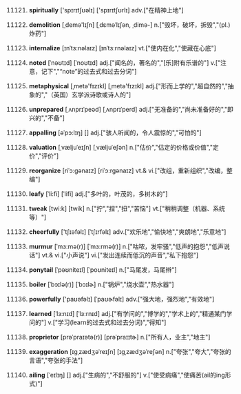 11121. **spiritually**
['spɪrɪtʃʊəlɪ]  ['spɪrɪtʃʊrlɪ]
adv.["在精神上地"]  

11122. **demolition**
[ˌdemə'lɪʃn]  [ˌdɛməˈlɪʃən, ˌdimə-]
n.["毁坏，破坏，拆毁","(pl.)炸药"]  

11123. **internalize**
[ɪnˈtɜ:nəlaɪz]  [ɪnˈtɜ:rnəlaɪz]
vt.["使内在化","使藏在心底"]  

11124. **noted**
[ˈnəʊtɪd]  [ˈnoʊtɪd]
adj.["闻名的，著名的","[乐]附有乐谱的"]  v.["注意，记下","“note”的过去式和过去分词"]  

11125. **metaphysical**
[ˌmetə'fɪzɪkl]  [ˌmetə'fɪzɪkl]
adj.["形而上学的","超自然的","抽象的","（英国）玄学派诗歌或诗人的"]  

11126. **unprepared**
[ˌʌnprɪˈpeəd]  [ˌʌnprɪˈperd]
adj.["无准备的","尚未准备好的","即兴的","不备"]  

11127. **appalling**
[əˈpɔ:lɪŋ]  []
adj.["骇人听闻的，令人震惊的","可怕的"]  

11128. **valuation**
[ˌvæljuˈeɪʃn]  [ˌvæljuˈeʃən]
n.["估价","估定的价格或价值","定价","评价"]  

11129. **reorganize**
[riˈɔ:gənaɪz]  [riˈɔ:rgənaɪz]
vt.& vi.["改组，重新组织","改编，整编"]  

11130. **leafy**
[ˈli:fi]  [ˈlifi]
adj.["多叶的，叶茂的，多树木的"]  

11131. **tweak**
[twi:k]  [twik]
n.["拧","捏","扭","苦恼"]  vt.["稍稍调整（机器、系统等）"]  

11132. **cheerfully**
['tʃɪəfəlɪ]  [ˈtʃɪrfəlɪ]
adv.["欢乐地","愉快地","爽朗地","乐意地"]  

11133. **murmur**
[ˈmɜ:mə(r)]  [ˈmɜ:rmə(r)]
n.["咕哝，发牢骚","低声的抱怨","低声说话"]  vt.& vi.["小声说"]  vi.["发出连续而低沉的声音","私下抱怨"]  

11134. **ponytail**
[ˈpəʊniteɪl]  [ˈpoʊniteɪl]
n.["马尾发，马尾辫"]  

11135. **boiler**
[ˈbɔɪlə(r)]  [ˈbɔɪlɚ]
n.["锅炉","烧水壶","热水器"]  

11136. **powerfully**
['paʊəfəlɪ]  [ˈpaʊɚfəlɪ]
adv.["强大地，强烈地","有效地"]  

11137. **learned**
[ˈlɜ:nɪd]  [ˈlɜ:rnɪd]
adj.["有学问的","博学的","学术上的","精通某门学问的"]  v.["学习(learn的过去式和过去分词)","得知"]  

11138. **proprietor**
[prəˈpraɪətə(r)]  [prəˈpraɪɪtɚ]
n.["所有人，业主","地主"]  

11139. **exaggeration**
[ɪgˌzædʒəˈreɪʃn]  [ɪɡˌzædʒəˈreʃən]
n.["夸张","夸大","夸张的言语","夸张的手法"]  

11140. **ailing**
[ˈeɪlɪŋ]  []
adj.["生病的","不舒服的"]  v.["使受病痛","使痛苦(ail的ing形式)"]  

